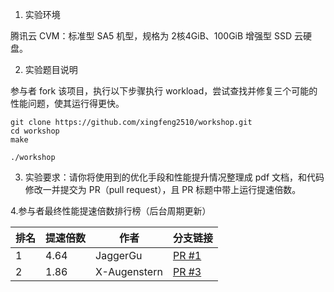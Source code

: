 1. 实验环境

腾讯云 CVM：标准型 SA5 机型，规格为 2核4GiB、100GiB 增强型 SSD 云硬盘。

2. 实验题目说明

参与者 fork 该项目，执行以下步骤执行 workload，尝试查找并修复三个可能的性能问题，使其运行得更快。

```
git clone https://github.com/xingfeng2510/workshop.git
cd workshop
make

./workshop
```

3. 实验要求：请你将使用到的优化手段和性能提升情况整理成 pdf 文档，和代码修改一并提交为 PR（pull request），且 PR 标题中带上运行提速倍数。

4.参与者最终性能提速倍数排行榜（后台周期更新）
<!-- RANKING_START -->
| 排名 | 提速倍数 | 作者 | 分支链接 |
|------|----------|------|--------|
| 1 |  4.64 | JaggerGu | [PR #1](https://github.com/xingfeng2510/workshop/pull/1) |
| 2 |  1.86 | X-Augenstern | [PR #3](https://github.com/xingfeng2510/workshop/pull/3) |
<!-- RANKING_END -->
